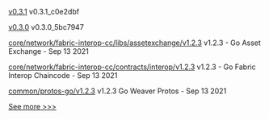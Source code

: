 
[v0.3.1](https://github.com/hyperledger-labs/firefly-ui/releases/tag/v0.3.1) v0.3.1_c0e2dbf

[v0.3.0](https://github.com/hyperledger-labs/firefly-ui/releases/tag/v0.3.0) v0.3.0_5bc7947

[core/network/fabric-interop-cc/libs/assetexchange/v1.2.3](https://github.com/hyperledger-labs/weaver-dlt-interoperability/releases/tag/core/network/fabric-interop-cc/libs/assetexchange/v1.2.3) v1.2.3 - Go Asset Exchange - Sep 13 2021

[core/network/fabric-interop-cc/contracts/interop/v1.2.3](https://github.com/hyperledger-labs/weaver-dlt-interoperability/releases/tag/core/network/fabric-interop-cc/contracts/interop/v1.2.3) v1.2.3 - Go Fabric Interop Chaincode - Sep 13 2021

[common/protos-go/v1.2.3](https://github.com/hyperledger-labs/weaver-dlt-interoperability/releases/tag/common/protos-go/v1.2.3) v1.2.3 Go Weaver Protos - Sep 13 2021


[See more >>>](https://start-here.hyperledger.org/releases)
